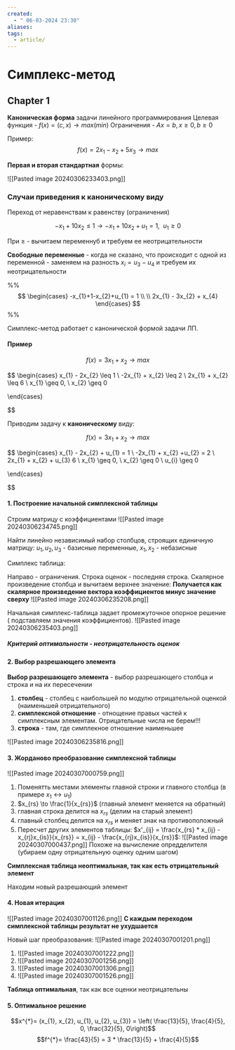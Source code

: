 ```yaml
---
created:
  - " 06-03-2024 23:30"
aliases: 
tags:
  - article/
---
```


# Симплекс-метод

## Chapter 1

**Каноническая форма** задачи линейного программирования
Целевая функция - $f(x) = (c, x) \to max (min)$ 
Ограничения - $Ax=b, x\geq 0, b\geq 0$


Пример: 
$$f(x) = 2x_{1} - x_{2} + 5x_{3} \to max$$


**Первая и вторая стандартная** формы:

![[Pasted image 20240306233403.png]]


### Случаи приведения к каноническому виду
Переход от неравенствам к равенству (ограничения)

$$-x_{1}+10x_{2} \leq 1 \to -x_{1} + 10x_{2} + u_{1} = 1, \ \ u_{1} \geq 0$$


При $\geq$ - вычитаем переменнуб и требуем ее неотрицательности

**Свободные переменные** - когда не сказано, что происходит с одной из переменной - заменяем на разность $x_{i} = u_{3} - u_{4}$ и требуем их неотрицательности

%% 
$$
\begin{cases}
-x_{1}+1-x_{2}+u_{1} = 1 \\ \\
2x_{1} - 3x_{2} + x_{4}
\end{cases}
$$ %%


Симплекс-метод работает с канонической формой задачи ЛП.

#### Пример

$$f(x) = 3x_{1} + x_{2} \to max$$

$$
\begin{cases}
x_{1} - 2x_{2} \leq 1 \\ 
-2x_{1} + x_{2} \leq 2 \\
2x_{1} + x_{2} \leq 6 \\
x_{1} \geq 0, \ x_{2} \geq 0

\end{cases}

$$

Приводим задачу к **каноническому** виду:

$$f(x) = 3x_{1} + x_{2} \to max$$

$$
\begin{cases}
x_{1} - 2x_{2} + u_{1} = 1 \\ 
-2x_{1} + x_{2} +u_{2} = 2 \\
2x_{1} + x_{2} + u_{3} 6 \\
x_{1} \geq 0, \ x_{2} \geq 0 \\
u_{i} \geq 0

\end{cases}

$$

#### 1. Построение начальной симплексной таблицы

Строим матрицу с коэффициентами
![[Pasted image 20240306234745.png]]

Найти линейно независимый набор столбцов, строящих единичную матрицу: $u_{1}, u_{2}, u_{3}$ - базисные переменные, $x_{1}, x_{2}$ - небазисные

Симплекс таблица:

Направо - ограничения. Строка оценок - последняя строка. Скалярное произведение столбца и вычитаем верхнее значение:
**Получается как скалярное произведение вектора коэффициентов минус значение сверху**
![[Pasted image 20240306235208.png]]

Начальная симплекс-таблица задает промежуточное опорное решение ( подставляем значения коэффициентов).
![[Pasted image 20240306235403.png]]

##### Критерий оптимальности - неотрицательность оценок

#### 2. Выбор разрешающего элемента

**Выбор разрешающего элемента** - выбор разрешающего столбца и строка и на их пересечении

1) **столбец** - столбец с наибольшей по модулю отрицательной оценкой (наименьшей отрицательного)
2) **симплексной отношение** - отнощение правых частей к симплексным элементам. Отрицательные числа не берем!!!
3) **строка** - там, где симплекное отношение наименьшее

![[Pasted image 20240306235816.png]]

#### 3. Жорданово преобразование симплексной таблицы
![[Pasted image 20240307000759.png]]
1) Поменятть местами элементы главной строки и главного столбца (в примере $x_{1} \leftrightarrow u_{1}$)
2) $x_{rs} \to \frac{1}{x_{rs}}$ (главный элемент меняется на обратный)
3) главная строка делится на $x_{rs}$ (делим на старый элемент)
4) главный столбец делится на $x_{rs}$ и меняет знак на противоположный
5) Пересчет других элементов таблицы: $x'_{ij} = \frac{x_{rs} * x_{ij} - x_{rj}x_{is}}{x_{rs}} = x_{ij} - \frac{x_{rj}x_{is}}{x_{rs}}$:
	 ![[Pasted image 20240307000437.png]]
	Похоже на вычисление опредделителя 
(убираем одну отрицательную оценку одним шагом)

**Симплексная таблица неоптимальная, так как есть отрицательный элемент**

Находим новый разрешающий элемент

#### 4. Новая итерация
![[Pasted image 20240307001126.png]]
**С каждым переходом симплексной таблицы результат не ухудшается**

Новый шаг преобразования:
![[Pasted image 20240307001201.png]]

1) ![[Pasted image 20240307001222.png]]
2) ![[Pasted image 20240307001256.png]]
3) ![[Pasted image 20240307001306.png]]
4) ![[Pasted image 20240307001526.png]]

**Таблица оптимальная**, так как все оценки неотрицательны

#### 5. Оптимальное решение

$$x^{*}= (x_{1}, x_{2}, u_{1}, u_{2}, u_{3}) = \left( \frac{13}{5}, \frac{4}{5}, 0, \frac{32}{5}, 0\right)$$
$$f^{*}= \frac{43}{5} = 3 * \frac{13}{5}  + \frac{4}{5}$$


